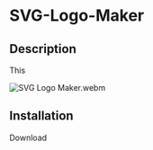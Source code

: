 # SVG-Logo-Maker

## Description

This 

![SVG Logo Maker.webm](https://github.com/Bradford-Lee/SVG-Logo-Maker/assets/127280322/5c94f7dd-0740-421b-a787-beb1d8f9dd5a)


## Installation

Download
